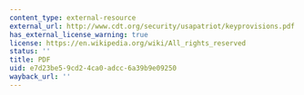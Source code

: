```yaml
---
content_type: external-resource
external_url: http://www.cdt.org/security/usapatriot/keyprovisions.pdf
has_external_license_warning: true
license: https://en.wikipedia.org/wiki/All_rights_reserved
status: ''
title: PDF
uid: e7d23be5-9cd2-4ca0-adcc-6a39b9e09250
wayback_url: ''
---
```

